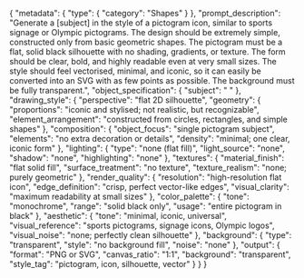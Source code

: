 {
  "metadata": {
    "type": {
      "category": "Shapes"
    }
  },
  "prompt_description": "Generate a [subject] in the style of a pictogram icon, similar to sports signage or Olympic pictograms. The design should be extremely simple, constructed only from basic geometric shapes. The pictogram must be a flat, solid black silhouette with no shading, gradients, or texture. The form should be clear, bold, and highly readable even at very small sizes. The style should feel vectorised, minimal, and iconic, so it can easily be converted into an SVG with as few points as possible. The background must be fully transparent.",
  "object_specification": {
    "subject": " "
  },
  "drawing_style": {
    "perspective": "flat 2D silhouette",
    "geometry": {
      "proportions": "iconic and stylised; not realistic, but recognizable",
      "element_arrangement": "constructed from circles, rectangles, and simple shapes"
    },
    "composition": {
      "object_focus": "single pictogram subject",
      "elements": "no extra decoration or details",
      "density": "minimal; one clear, iconic form"
    },
    "lighting": {
      "type": "none (flat fill)",
      "light_source": "none",
      "shadow": "none",
      "highlighting": "none"
    },
    "textures": {
      "material_finish": "flat solid fill",
      "surface_treatment": "no texture",
      "texture_realism": "none; purely geometric"
    },
    "render_quality": {
      "resolution": "high-resolution flat icon",
      "edge_definition": "crisp, perfect vector-like edges",
      "visual_clarity": "maximum readability at small sizes"
    },
    "color_palette": {
      "tone": "monochrome",
      "range": "solid black only",
      "usage": "entire pictogram in black"
    },
    "aesthetic": {
      "tone": "minimal, iconic, universal",
      "visual_reference": "sports pictograms, signage icons, Olympic logos",
      "visual_noise": "none; perfectly clean silhouette"
    },
    "background": {
      "type": "transparent",
      "style": "no background fill",
      "noise": "none"
    },
    "output": {
      "format": "PNG or SVG",
      "canvas_ratio": "1:1",
      "background": "transparent",
      "style_tag": "pictogram, icon, silhouette, vector"
    }
  }
}
